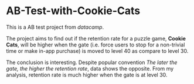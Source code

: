 # AB-Test-with-Cookie-Cats

This is a AB test project from *datacamp*. 

The project aims to find out if the retention rate for a puzzle game, **Cookie Cats**, will be higher when the gate (i.e. force users to stop for a non-trivial time or make in-app purchase) is moved to level 40 as compare to level 30.

The conclusion is interesting. Despite popular convention *The later the gate, the higher the retention rate*, data shows the opposite. From my analysis, retention rate is much higher when the gate is at level 30.
